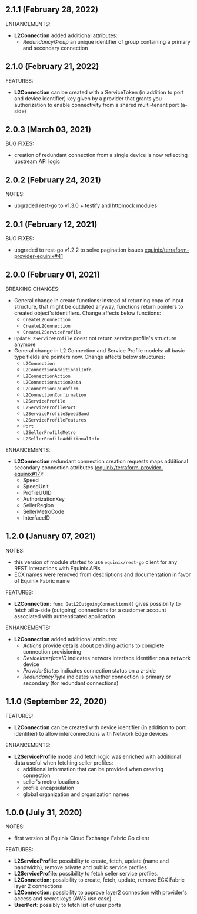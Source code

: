 ## 2.1.1 (February 28, 2022)

ENHANCEMENTS:

* **L2Connection** added additional attributes:
  * *RedundancyGroup* an unique identifier of group containing a primary and secondary connection

## 2.1.0 (February 21, 2022)

FEATURES:

* **L2Connection** can be created with a ServiceToken (in addition to port and device identifier)
 key given by a provider that grants you authorization to enable connectivity from a shared multi-tenant port (a-side)

## 2.0.3 (March 03, 2021)

BUG FIXES:

* creation of redundant connection from a single device is now reflecting
upstream API logic

## 2.0.2 (February 24, 2021)

NOTES:

* upgraded rest-go to v1.3.0 + testify and httpmock modules

## 2.0.1 (February 12, 2021)

BUG FIXES:

* upgraded to rest-go v1.2.2 to solve pagination issues
[equinix/terraform-provider-equinix#41](https://github.com/equinix/terraform-provider-equinix/issues/41)

## 2.0.0 (February 01, 2021)

BREAKING CHANGES:

* General change in create functions: instead of returning copy of input structure,
that might be outdated anyway, functions return pointers to created object's identifiers.
Change affects below functions:
  * `CreateL2Connection`
  * `CreateL2Connection`
  * `CreateL2ServiceProfile`
* `UpdateL2ServiceProfile` doest not return service profile's structure anymore
* General change in L2 Connection and Service Profile models: all basic type fields
are pointers now. Change affects below structures:
  * `L2Connection`
  * `L2ConnectionAdditionalInfo`
  * `L2ConnectionAction`
  * `L2ConnectionActionData`
  * `L2ConnectionToConfirm`
  * `L2ConnectionConfirmation`
  * `L2ServiceProfile`
  * `L2ServiceProfilePort`
  * `L2ServiceProfileSpeedBand`
  * `L2ServiceProfileFeatures`
  * `Port`
  * `L2SellerProfileMetro`
  * `L2SellerProfileAdditionalInfo`

ENHANCEMENTS:

* **L2Connection** redundant connection creation requests maps additional secondary
connection attributes ([equinix/terraform-provider-equinix#17](https://github.com/equinix/terraform-provider-equinix/issues/17)):
  * Speed
  * SpeedUnit
  * ProfileUUID
  * AuthorizationKey
  * SellerRegion
  * SellerMetroCode
  * InterfaceID

## 1.2.0 (January 07, 2021)

NOTES:

* this version of module started to use `equinix/rest-go` client
for any REST interactions with Equinix APIs
* ECX names were removed from descriptions and documentation in favor
of Equinix Fabric name

FEATURES:

* **L2Connection**: `func GetL2OutgoingConnections()` gives possibility to fetch
 all a-side (outgoing) connections for a customer account associated with
authenticated application

ENHANCEMENTS:

* **L2Connection** added additional attributes:
  * *Actions* provide details about pending actions to complete connection provisioning
  * *DeviceInterfaceID* indicates network interface identifier on a network device
  * *ProviderStatus* indicates connection status on a z-side
  * *RedundancyType* indicates whether connection is primary or secondary
  (for redundant connections)

## 1.1.0 (September 22, 2020)

FEATURES:

* **L2Connection** can be created with device identifier (in addition to port identifier)
 to allow interconnections with Network Edge devices

ENHANCEMENTS:

* **L2ServiceProfile** model and fetch logic was enriched with additional data
 useful when fetching seller profiles:
  * additional information that can be provided when creating connection
  * seller's metro locations
  * profile encapsulation
  * global organization and organization names

## 1.0.0 (July 31, 2020)

NOTES:

* first version of Equinix Cloud Exchange Fabric Go client

FEATURES:

* **L2ServiceProfile**: possibility to create, fetch, update (name and bandwidth),
 remove private and public service profiles
* **L2ServiceProfile**: possibility to fetch seller service profiles.
* **L2Connection**: possibility to create, fetch, update, remove ECX Fabric
 layer 2 connections
* **L2Connection**: possibility to approve layer2 connection with provider's
 access and secret keys (AWS use case)
* **UserPort**: possibly to fetch list of user ports
